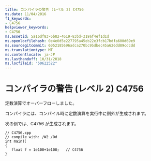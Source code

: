 ```yaml
---
title: コンパイラの警告 (レベル 2) C4756
ms.date: 11/04/2016
f1_keywords:
- C4756
helpviewer_keywords:
- C4756
ms.assetid: 5a16df83-6b82-4619-83bd-319af4ef1d1d
ms.openlocfilehash: 0e4e0d5e227795a45eb22e3fcb17bdfa600d69e9
ms.sourcegitcommit: 6052185696adca270bc9bdbec45a626dd89cdcdd
ms.translationtype: MT
ms.contentlocale: ja-JP
ms.lasthandoff: 10/31/2018
ms.locfileid: "50622522"
---
```

# <a name="compiler-warning-level-2-c4756"></a>コンパイラの警告 (レベル 2) C4756

定数演算でオーバーフローしました。

コンパイラには、コンパイル時に定数演算を実行中に例外が生成されます。

次の例では、C4756 が生成されます。

```
// C4756.cpp
// compile with: /W2 /Od
int main()
{
   float f = 1e100+1e100;   // C4756
}
```